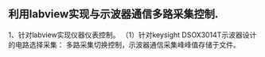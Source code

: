 ## 利用labview实现与示波器通信多路采集控制.
1、针对labview实现仪器仪表控制。
（1）针对keysight DSOX3014T示波器设计的电路选择采集：
多路采集切换控制，示波器通信采集峰峰值存储于文件。
